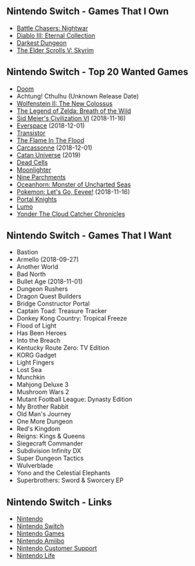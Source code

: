 ## Nintendo Switch - Games That I Own

- [Battle Chasers: Nightwar](https://www.battlechasers.com)
- [Diablo III: Eternal Collection](https://us.diablo3.com/en/switch)
- [Darkest Dungeon](https://www.darkestdungeon.com)
- [The Elder Scrolls V: Skyrim](https://elderscrolls.bethesda.net/en/skyrim)

## Nintendo Switch - Top 20 Wanted Games

- [Doom](https://www.nintendo.com/games/detail/doom-switch)
- Achtung! Cthulhu (Unknown Release Date)
- [Wolfenstein II: The New Colossus](https://www.nintendo.com/games/detail/wolfenstein-ii-the-new-colossus-switch)
- [The Legend of Zelda: Breath of the Wild](https://www.nintendo.com/games/detail/the-legend-of-zelda-breath-of-the-wild-switch)
- [Sid Meier's Civilization VI](https://www.nintendo.com/games/detail/sid-meiers-civilization-vi-switch) (2018-11-16)
- [Everspace](https://everspace-game.com/) (2018-12-01)
- [Transistor](https://www.nintendo.com/games/detail/transistor-switch)
- [The Flame In The Flood](https://www.nintendo.com/games/detail/the-flame-in-the-flood-complete-edition-switch)
- [Carcassonne](https://www.nintendo.com/games/detail/carcassonne-switch) (2018-12-01)
- [Catan Universe](https://www.nintendo.com/games/detail/catan-universe-switch) (2019)
- [Dead Cells](https://www.nintendo.com/games/detail/dead-cells-switch)
- [Moonlighter](http://moonlighterthegame.com/)
- [Nine Parchments](https://www.nintendo.com/games/detail/nine-parchments-switch)
- [Oceanhorn: Monster of Uncharted Seas](https://www.nintendo.com/games/detail/oceanhorn-monster-of-uncharted-seas-switch)
- [Pokemon: Let's Go, Eevee!](https://www.nintendo.com/games/detail/pokemon-lets-go-eevee-switch) (2018-11-16)
- [Portal Knights](https://www.nintendo.com/games/detail/portal-knights-switch)
- [Lumo](https://www.nintendo.com/games/detail/lumo-switch)
- [Yonder The Cloud Catcher Chronicles](https://www.nintendo.com/games/detail/yonder-the-cloud-catcher-chronicles-switch)

## Nintendo Switch - Games That I Want

- Bastion
- Armello (2018-09-27)
- Another World
- Bad North
- Bullet Age (2018-11-01)
- Dungeon Rushers
- Dragon Quest Builders
- Bridge Constructor Portal
- Captain Toad: Treasure Tracker
- Donkey Kong Country: Tropical Freeze
- Flood of Light
- Has Been Heroes
- Into the Breach
- Kentucky Route Zero: TV Edition
- KORG Gadget
- Light Fingers
- Lost Sea
- Munchkin
- Mahjong Deluxe 3
- Mushroom Wars 2
- Mutant Football League: Dynasty Edition
- My Brother Rabbit
- Old Man's Journey
- One More Dungeon
- Red's Kingdom
- Reigns: Kings & Queens
- Siegecraft Commander
- Subdivision Infinity DX
- Super Dungeon Tactics
- Wulverblade
- Yono and the Celestial Elephants
- Superbrothers: Sword & Sworcery EP

## Nintendo Switch - Links

- [Nintendo](https://www.nintendo.com/)
- [Nintendo Switch](https://www.nintendo.com/switch/)
- [Nintendo Games](https://www.nintendo.com/games/)
- [Nintendo Amiibo](https://www.nintendo.com/amiibo/)
- [Nintendo Customer Support](https://www.nintendo.com/consumer/index.jsp)
- [Nintendo Life](http://www.nintendolife.com/nintendo-switch)


